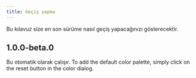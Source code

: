 ```yaml
---
title: Geçiş yapma
---
```


Bu kılavuz size en son sürüme nasıl geçiş yapacağınızı gösterecektir.

## 1.0.0-beta.0

Bu otomatik olarak çalışır. To add the default color palette, simply click on the reset button in the color dialog.
